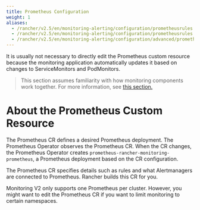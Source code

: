 ```yaml
---
title: Prometheus Configuration
weight: 1
aliases:
  - /rancher/v2.5/en/monitoring-alerting/configuration/prometheusrules
  - /rancher/v2.5/en/monitoring-alerting/configuration/prometheusrules
  - /rancher/v2.5/en/monitoring-alerting/configuration/advanced/prometheusrules
---
```


It is usually not necessary to directly edit the Prometheus custom resource because the monitoring application automatically updates it based on changes to ServiceMonitors and PodMonitors.
> This section assumes familiarity with how monitoring components work together. For more information, see [this section.](../../../how-monitoring-works/)

# About the Prometheus Custom Resource

The Prometheus CR defines a desired Prometheus deployment. The Prometheus Operator observes the Prometheus CR. When the CR changes, the Prometheus Operator creates `prometheus-rancher-monitoring-prometheus`, a Prometheus deployment based on the CR configuration.

The Prometheus CR specifies details such as rules and what Alertmanagers are connected to Prometheus. Rancher builds this CR for you.

Monitoring V2 only supports one Prometheus per cluster. However, you might want to edit the Prometheus CR if you want to limit monitoring to certain namespaces.